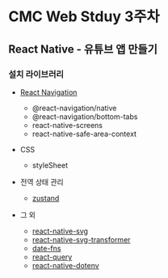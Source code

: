 # CMC Web Stduy 3주차

## React Native - 유튜브 앱 만들기

### 설치 라이브러리

- [React Navigation](https://reactnavigation.org/)

  - @react-navigation/native
  - @react-navigation/bottom-tabs
  - react-native-screens
  - react-native-safe-area-context

- CSS

  - styleSheet

- 전역 상태 관리

  - [zustand](https://zustand-demo.pmnd.rs/)

- 그 외
  - [react-native-svg](https://github.com/software-mansion/react-native-svg)
  - [react-native-svg-transformer](https://github.com/kristerkari/react-native-svg-transformer)
  - [date-fns](https://github.com/date-fns/date-fns)
  - [react-query](https://tanstack.com/query/latest)
  - [react-native-dotenv](https://github.com/goatandsheep/react-native-dotenv)
